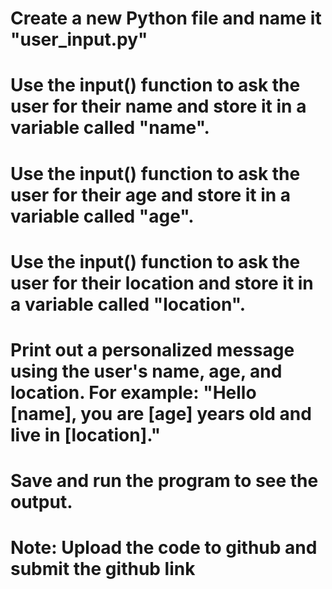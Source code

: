 # Create a new Python file and name it "user_input.py"
# Use the input() function to ask the user for their name and store it in a variable called "name".
# Use the input() function to ask the user for their age and store it in a variable called "age".
# Use the input() function to ask the user for their location and store it in a variable called "location".
# Print out a personalized message using the user's name, age, and location. For example: "Hello [name], you are [age] years old and live in [location]."
# Save and run the program to see the output.




# Note: Upload the code to github and submit the github link